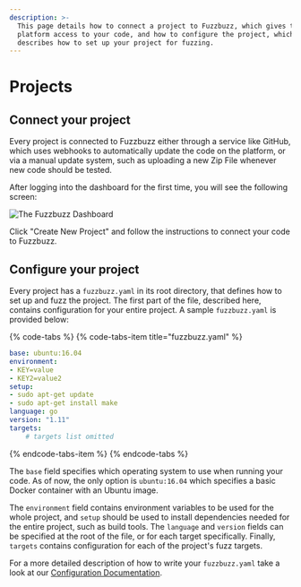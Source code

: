 ```yaml
---
description: >-
  This page details how to connect a project to Fuzzbuzz, which gives the
  platform access to your code, and how to configure the project, which
  describes how to set up your project for fuzzing.
---
```


# Projects

## Connect your project

Every project is connected to Fuzzbuzz either through a service like GitHub, which uses webhooks to automatically update the code on the platform, or via a manual update system, such as uploading a new Zip File whenever new code should be tested.

After logging into the dashboard for the first time, you will see the following screen:

![The Fuzzbuzz Dashboard](../.gitbook/assets/screen-shot-2019-02-06-at-2.11.35-pm.png)

Click "Create New Project" and follow the instructions to connect your code to Fuzzbuzz.

## Configure your project

Every project has a `fuzzbuzz.yaml` in its root directory, that defines how to set up and fuzz the project. The first part of the file, described here, contains configuration for your entire project. A sample `fuzzbuzz.yaml` is provided below:

{% code-tabs %}
{% code-tabs-item title="fuzzbuzz.yaml" %}
```yaml
base: ubuntu:16.04
environment:
- KEY=value
- KEY2=value2
setup:
- sudo apt-get update
- sudo apt-get install make
language: go
version: "1.11"
targets:
    # targets list omitted
```
{% endcode-tabs-item %}
{% endcode-tabs %}

The `base` field specifies which operating system to use when running your code. As of now, the only option is `ubuntu:16.04` which specifies a basic Docker container with an Ubuntu image.

The `environment` field contains environment variables to be used for the whole project, and `setup` should be used to install dependencies needed for the entire project, such as build tools. The `language` and `version` fields can be specified at the root of the file, or for each target specifically. Finally, `targets` contains configuration for each of the project's fuzz targets.

For a more detailed description of how to write your `fuzzbuzz.yaml` take a look at our [Configuration Documentation](../reference/configuration.md).

